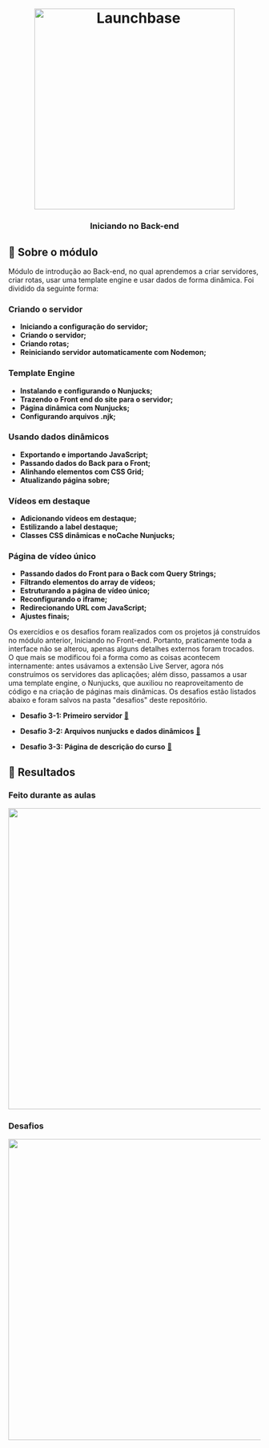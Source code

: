 <h1 align="center">
    <img alt="Launchbase" src="https://storage.googleapis.com/golden-wind/bootcamp-launchbase/logo.png" width="400px" />
</h1>

<h3 align="center">
  Iniciando no Back-end
</h3>

## :rocket: Sobre o módulo

Módulo de introdução ao Back-end, no qual aprendemos a criar servidores, criar rotas, usar uma template engine e usar dados de forma dinâmica. Foi dividido da seguinte forma:

### Criando o servidor

- **Iniciando a configuração do servidor;**
- **Criando o servidor;**
- **Criando rotas;**
- **Reiniciando servidor automaticamente com Nodemon;**

### Template Engine

- **Instalando e configurando o Nunjucks;**
- **Trazendo o Front end do site para o servidor;**
- **Página dinâmica com Nunjucks;**
- **Configurando arquivos .njk;**

### Usando dados dinâmicos

- **Exportando e importando JavaScript;**
- **Passando dados do Back para o Front;**
- **Alinhando elementos com CSS Grid;**
- **Atualizando página sobre;**

### Vídeos em destaque

- **Adicionando vídeos em destaque;**
- **Estilizando a label destaque;**
- **Classes CSS dinâmicas e noCache Nunjucks;**

### Página de vídeo único

- **Passando dados do Front para o Back com Query Strings;**
- **Filtrando elementos do array de vídeos;**
- **Estruturando a página de vídeo único;**
- **Reconfigurando o iframe;**
- **Redirecionando URL com JavaScript;**
- **Ajustes finais;**

Os exercídios e os desafios foram realizados com os projetos já construídos no módulo anterior, Iniciando no Front-end. Portanto, praticamente toda a interface não se alterou, apenas alguns detalhes externos foram trocados. 
O que mais se modificou foi a forma como as coisas acontecem internamente: antes usávamos a extensão Live Server, agora nós construímos os servidores das aplicações; além disso, passamos a usar uma template engine, o Nunjucks, que auxiliou no reaproveitamento de código e na criação de páginas mais dinâmicas. Os desafios estão listados abaixo e foram salvos na pasta "desafios" deste repositório.

- **Desafio 3-1: Primeiro servidor** [:link:](https://github.com/Rocketseat/bootcamp-launchbase-desafios-03/blob/master/desafios/03-1-primeiro-servidor.md)

- **Desafio 3-2: Arquivos nunjucks e dados dinâmicos** [:link:](https://github.com/Rocketseat/bootcamp-launchbase-desafios-03/blob/master/desafios/03-2-nunjucks-e-dados-dinamicos.md)

- **Desafio 3-3: Página de descrição do curso** [:link:](https://github.com/Rocketseat/bootcamp-launchbase-desafios-03/blob/master/desafios/03-3-pagina-descricao-curso.md)

## :rocket: Resultados

### Feito durante as aulas

<img alt="" src="https://media.giphy.com/media/VFBX7XqEHbt583c1be/giphy.gif"  width="600px"/>

### Desafios

<img alt="" src="https://media.giphy.com/media/U77hqGksHNhj1ug93T/giphy.gif"  width="600px"/>
